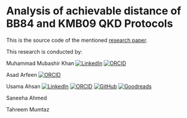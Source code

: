 # Analysis of achievable distance of BB84 and KMB09 QKD Protocols
This is the source code of the mentioned [research paper](https://doi.org/10.1142/S0219749920500331).

This research is conducted by:

Muhammad Mubashir Khan
[![LinkedIn](https://raw.githubusercontent.com/paulrobertlloyd/socialmediaicons/main/linkedin-16x16.png)](https://www.linkedin.com/in/muhammad-mubashir-khan-251a802b/)
[![ORCID](https://ndownloader.figshare.com/files/8439032/preview/8439032/preview.jpg)](https://orcid.org/0000-0002-0011-9525)         
         
Asad Arfeen
[![ORCID](https://ndownloader.figshare.com/files/8439032/preview/8439032/preview.jpg)](https://orcid.org/0000-0002-2419-6621)
         
Usama Ahsan
[![LinkedIn](https://raw.githubusercontent.com/paulrobertlloyd/socialmediaicons/main/linkedin-16x16.png)](https://www.linkedin.com/in/usamaahsan93/)
[![ORCID](https://ndownloader.figshare.com/files/8439032/preview/8439032/preview.jpg)](https://orcid.org/0000-0002-4245-9851)
[![GitHub](https://raw.githubusercontent.com/paulrobertlloyd/socialmediaicons/main/github-16x16.png)](https://github.com/usamaahsan93)
[![Goodreads](https://raw.githubusercontent.com/paulrobertlloyd/socialmediaicons/main/goodreads-16x16.png)](https://www.goodreads.com/usamaahsan93)

Saneeha Ahmed

Tahreem Mumtaz


